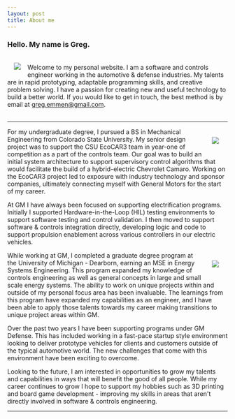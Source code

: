 ```yaml
---
layout: post
title: About me
---
```


### Hello. My name is Greg.

<img style="float: left; padding: 15px; border-radius: 5%;" src="/assets/img/ProfilePic.jpg"><br>
Welcome to my personal website. I am a software and controls engineer working in the automotive & defense industries. My talents are in rapid prototyping, adaptable programming skills, and creative problem solving. I have a passion for creating new and useful technology to build a better world. If you would like to get in touch, the best method is by email at <greg.emmen@gmail.com>.
<br><br>

***

<img style="float: right; padding: 20px;" src="/assets/img/csu.png">
For my undergraduate degree, I pursued a BS in Mechanical Engineering from Colorado State University. My senior design project was to support the CSU EcoCAR3 team in year-one of competition as a part of the controls team. Our goal was to build an initial system architecture to support supervisory control algorithms that would facilitate the build of a hybrid-electric Chevrolet Camaro. Working on the EcoCAR3 project led to exposure with industry technology and sponsor companies, ultimately connecting myself with General Motors for the start of my career.

At GM I have always been focused on supporting electrification programs. Initially I supported Hardware-in-the-Loop (HIL) testing environments to support software testing and control validation. I then moved to support software & controls integration directly, developing logic and code to support propulsion enablement across various controllers in our electric vehicles.

<img style="float: right; padding: 20px;" src="/assets/img/um-dearborn.png">
While working at GM, I completed a graduate degree program at the University of Michigan - Dearborn, earning an MSE in Energy Systems Engineering. This program expanded my knowledge of controls engineering as well as general concepts in large and small scale energy systems. The ability to work on unique projects within and outside of my personal focus area has been invaluable. The learnings from this program have expanded my capabilities as an engineer, and I have been able to apply those talents towards my career making transitions to unique project areas within GM.

Over the past two years I have been supporting programs under GM Defense. This has included working in a fast-pace startup style environment looking to deliver prototype vehicles for clients and customers outside of the typical automotive world. The new challenges that come with this environment have been exciting to overcome.

Looking to the future, I am interested in opportunities to grow my talents and capabilities in ways that will benefit the good of all people. While my career continues to grow I hope to support my hobbies such as 3D printing and board game development - improving my skills in areas that aren't directly involved in software & controls engineering.

***
